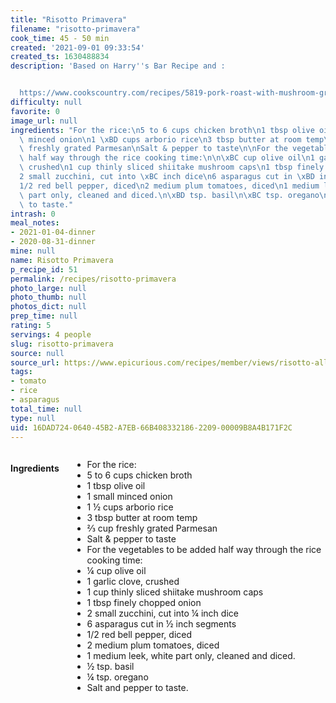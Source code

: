 ```yaml
---
title: "Risotto Primavera"
filename: "risotto-primavera"
cook_time: 45 - 50 min
created: '2021-09-01 09:33:54'
created_ts: 1630488834
description: 'Based on Harry''s Bar Recipe and :


  https://www.cookscountry.com/recipes/5819-pork-roast-with-mushroom-gravy?extcode=MCSKD10L0&ref=new_search_experience_14'
difficulty: null
favorite: 0
image_url: null
ingredients: "For the rice:\n5 to 6 cups chicken broth\n1 tbsp olive oil\n1 small\
  \ minced onion\n1 \xBD cups arborio rice\n3 tbsp butter at room temp\n\u2154 cup\
  \ freshly grated Parmesan\nSalt & pepper to taste\n\nFor the vegetables to be added\
  \ half way through the rice cooking time:\n\n\xBC cup olive oil\n1 garlic clove,\
  \ crushed\n1 cup thinly sliced shiitake mushroom caps\n1 tbsp finely chopped onion\n\
  2 small zucchini, cut into \xBC inch dice\n6 asparagus cut in \xBD inch segments\n\
  1/2 red bell pepper, diced\n2 medium plum tomatoes, diced\n1 medium leek, white\
  \ part only, cleaned and diced.\n\xBD tsp. basil\n\xBC tsp. oregano\nSalt and pepper\
  \ to taste."
intrash: 0
meal_notes:
- 2021-01-04-dinner
- 2020-08-31-dinner
mine: null
name: Risotto Primavera
p_recipe_id: 51
permalink: /recipes/risotto-primavera
photo_large: null
photo_thumb: null
photos_dict: null
prep_time: null
rating: 5
servings: 4 people
slug: risotto-primavera
source: null
source_url: https://www.epicurious.com/recipes/member/views/risotto-alla-primavera-harrys-bar-52374811
tags:
- tomato
- rice
- asparagus
total_time: null
type: null
uid: 16DAD724-0640-45B2-A7EB-66B408332186-2209-00009B8A4B171F2C
---
```

<div class="large-8 medium-7 columns" id="writeup">	</div><!-- #writeup -->
</div><!-- #row-one -->
<div class="row" id="row-two">	<div class="medium-4 small-5 columns" id="ingredients"><h4>Ingredients</h4><div class="box box-ingredients content"><ul>
<li>For the rice:</li>
<li>5 to 6 cups chicken broth</li>
<li>1 tbsp olive oil</li>
<li>1 small minced onion</li>
<li>1 ½ cups arborio rice</li>
<li>3 tbsp butter at room temp</li>
<li>⅔ cup freshly grated Parmesan</li>
<li>Salt &amp; pepper to taste</li>
<li>For the vegetables to be added half way through the rice cooking time:</li>
<li>¼ cup olive oil</li>
<li>1 garlic clove, crushed</li>
<li>1 cup thinly sliced shiitake mushroom caps</li>
<li>1 tbsp finely chopped onion</li>
<li>2 small zucchini, cut into ¼ inch dice</li>
<li>6 asparagus cut in ½ inch segments</li>
<li>1/2 red bell pepper, diced</li>
<li>2 medium plum tomatoes, diced</li>
<li>1 medium leek, white part only, cleaned and diced.</li>
<li>½ tsp. basil</li>
<li>¼ tsp. oregano</li>
<li>Salt and pepper to taste.</li>
</ul>
</div>	</div>	<div class="medium-6 small-7 columns" id="directions">	</div>